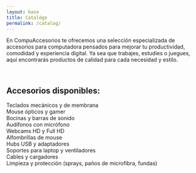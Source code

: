 ```yaml
---
layout: base
title: Catalógo
permalink: /catalog/
---
```


En CompuAccesorios te ofrecemos una selección especializada de accesorios para computadora pensados para mejorar tu productividad, comodidad y experiencia digital. Ya sea que trabajes, estudies o juegues, aquí encontrarás productos de calidad para cada necesidad y estilo.

<br><h2>Accesorios disponibles:</h2>
Teclados mecánicos y de membrana<br>
Mouse ópticos y gamer<br>
Bocinas y barras de sonido<br>
Audífonos con micrófono<br>
Webcams HD y Full HD<br>
Alfombrillas de mouse<br>
Hubs USB y adaptadores<br>
Soportes para laptop y ventiladores<br>
Cables y cargadores<br>
Limpieza y protección (sprays, paños de microfibra, fundas)<br>
